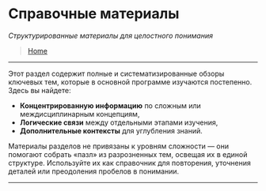 # **Справочные материалы**

_Структурированные материалы для целостного понимания_

> [Home](../readme.md)

---

Этот раздел содержит полные и систематизированные обзоры ключевых тем, которые в основной программе изучаются постепенно. Здесь вы найдете:

-   **Концентрированную информацию** по сложным или междисциплинарным концепциям,
-   **Логические связи** между отдельными этапами изучения,
-   **Дополнительные контексты** для углубления знаний.

Материалы разделов не привязаны к уровням сложности — они помогают собрать «пазл» из разрозненных тем, освещая их в единой структуре. Используйте их как справочник для повторения, уточнения деталей или преодоления пробелов в понимании.

---
